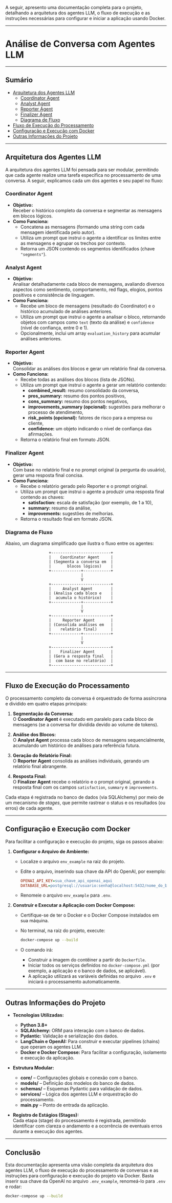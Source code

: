 A seguir, apresento uma documentação completa para o projeto, detalhando a arquitetura dos agentes LLM, o fluxo de execução e as instruções necessárias para configurar e iniciar a aplicação usando Docker.

---

# Análise de Conversa com Agentes LLM

---

## Sumário

- [Arquitetura dos Agentes LLM](#arquitetura-dos-agentes-llm)
  - [Coordinator Agent](#coordinator-agent)
  - [Analyst Agent](#analyst-agent)
  - [Reporter Agent](#reporter-agent)
  - [Finalizer Agent](#finalizer-agent)
  - [Diagrama de Fluxo](#diagrama-de-fluxo)
- [Fluxo de Execução do Processamento](#fluxo-de-execução-do-processamento)
- [Configuração e Execução com Docker](#configuração-e-execução-com-docker)
- [Outras Informações do Projeto](#outras-informações-do-projeto)

---

## Arquitetura dos Agentes LLM

A arquitetura dos agentes LLM foi pensada para ser modular, permitindo que cada agente realize uma tarefa específica no processamento de uma conversa. A seguir, explicamos cada um dos agentes e seu papel no fluxo:

### Coordinator Agent

- **Objetivo:**  
  Receber o histórico completo da conversa e segmentar as mensagens em blocos lógicos.  
- **Como Funciona:**  
  - Concatena as mensagens (formando uma string com cada mensagem identificada pelo autor).  
  - Utiliza um prompt que instrui o agente a identificar os limites entre as mensagens e agrupar os trechos por contexto.  
  - Retorna um JSON contendo os segmentos identificados (chave `"segments"`).

### Analyst Agent

- **Objetivo:**  
  Analisar detalhadamente cada bloco de mensagens, avaliando diversos aspectos como sentimento, comportamento, red flags, elogios, pontos positivos e consistência de linguagem.  
- **Como Funciona:**  
  - Recebe um bloco de mensagens (resultado do Coordinator) e o histórico acumulado de análises anteriores.  
  - Utiliza um prompt que instrui o agente a analisar o bloco, retornando objetos com campos como `text` (texto da análise) e `confidence` (nível de confiança, entre 0 e 1).  
  - Opcionalmente, inclui um array `evaluation_history` para acumular análises anteriores.

### Reporter Agent

- **Objetivo:**  
  Consolidar as análises dos blocos e gerar um relatório final da conversa.  
- **Como Funciona:**  
  - Recebe todas as análises dos blocos (lista de JSONs).  
  - Utiliza um prompt que instrui o agente a gerar um relatório contendo:
    - **combined_result:** resumo consolidado da conversa,
    - **pros_summary:** resumo dos pontos positivos,
    - **cons_summary:** resumo dos pontos negativos,
    - **improvements_summary (opcional):** sugestões para melhorar o processo de atendimento,
    - **risk_points (opcional):** fatores de risco para a empresa ou cliente,
    - **confidence:** um objeto indicando o nível de confiança das afirmações.
  - Retorna o relatório final em formato JSON.

### Finalizer Agent

- **Objetivo:**  
  Com base no relatório final e no prompt original (a pergunta do usuário), gerar uma resposta final concisa.  
- **Como Funciona:**  
  - Recebe o relatório gerado pelo Reporter e o prompt original.  
  - Utiliza um prompt que instrui o agente a produzir uma resposta final contendo as chaves:
    - **satisfaction:** escala de satisfação (por exemplo, de 1 a 10),
    - **summary:** resumo da análise,
    - **improvements:** sugestões de melhorias.
  - Retorna o resultado final em formato JSON.

### Diagrama de Fluxo

Abaixo, um diagrama simplificado que ilustra o fluxo entre os agentes:

```
                   +--------------------------+
                   |    Coordinator Agent     |
                   | (Segmenta a conversa em  |
                   |       blocos lógicos)    |
                   +-------------+------------+
                                 |
                                 V
                   +--------------------------+
                   |     Analyst Agent        |
                   | (Analisa cada bloco e    |
                   |  acumula o histórico)    |
                   +-------------+------------+
                                 |
                                 V
                   +--------------------------+
                   |     Reporter Agent       |
                   | (Consolida análises em   |
                   |    relatório final)      |
                   +-------------+------------+
                                 |
                                 V
                   +--------------------------+
                   |    Finalizer Agent       |
                   | (Gera a resposta final   |
                   |  com base no relatório)  |
                   +--------------------------+
```

---

## Fluxo de Execução do Processamento

O processamento completo da conversa é orquestrado de forma assíncrona e dividido em quatro etapas principais:

1. **Segmentação da Conversa:**  
   O **Coordinator Agent** é executado em paralelo para cada bloco de mensagens (se a conversa for dividida devido ao volume de tokens).

2. **Análise dos Blocos:**  
   O **Analyst Agent** processa cada bloco de mensagens sequencialmente, acumulando um histórico de análises para referência futura.

3. **Geração do Relatório Final:**  
   O **Reporter Agent** consolida as análises individuais, gerando um relatório final abrangente.

4. **Resposta Final:**  
   O **Finalizer Agent** recebe o relatório e o prompt original, gerando a resposta final com os campos `satisfaction`, `summary` e `improvements`.

Cada etapa é registrada no banco de dados (via SQLAlchemy) por meio de um mecanismo de _stages_, que permite rastrear o status e os resultados (ou erros) de cada agente.

---

## Configuração e Execução com Docker

Para facilitar a configuração e execução do projeto, siga os passos abaixo:

1. **Configurar o Arquivo de Ambiente:**

   - Localize o arquivo `env_example` na raiz do projeto.
   - Edite o arquivo, inserindo sua chave da API do OpenAI, por exemplo:

     ```ini
     OPENAI_API_KEY=sua_chave_api_openai_aqui
     DATABASE_URL=postgresql://usuario:senha@localhost:5432/nome_do_banco
     ```
     
   - Renomeie o arquivo `env_example` para `.env`.

2. **Construir e Executar a Aplicação com Docker Compose:**

   - Certifique-se de ter o Docker e o Docker Compose instalados em sua máquina.
   - No terminal, na raiz do projeto, execute:

     ```bash
     docker-compose up --build
     ```

   - O comando irá:
     - Construir a imagem do contêiner a partir do `Dockerfile`.
     - Iniciar todos os serviços definidos no `docker-compose.yml` (por exemplo, a aplicação e o banco de dados, se aplicável).
     - A aplicação utilizará as variáveis definidas no arquivo `.env` e iniciará o processamento automaticamente.

---

## Outras Informações do Projeto

- **Tecnologias Utilizadas:**
  - **Python 3.8+**
  - **SQLAlchemy:** ORM para interação com o banco de dados.
  - **Pydantic:** Validação e serialização dos dados.
  - **LangChain e OpenAI:** Para construir e executar pipelines (chains) que operam os agentes LLM.
  - **Docker e Docker Compose:** Para facilitar a configuração, isolamento e execução da aplicação.

- **Estrutura Modular:**
  - **core/** – Configurações globais e conexão com o banco.
  - **models/** – Definição dos modelos do banco de dados.
  - **schemas/** – Esquemas Pydantic para validação de dados.
  - **services/** – Lógica dos agentes LLM e orquestração do processamento.
  - **main.py** – Ponto de entrada da aplicação.

- **Registro de Estágios (Stages):**  
  Cada etapa (stage) do processamento é registrada, permitindo identificar com clareza o andamento e a ocorrência de eventuais erros durante a execução dos agentes.

---

## Conclusão

Esta documentação apresenta uma visão completa da arquitetura dos agentes LLM, o fluxo de execução do processamento de conversas e as instruções para configuração e execução do projeto via Docker. Basta inserir sua chave da OpenAI no arquivo `.env_example`, renomeá-lo para `.env` e rodar:

```bash
docker-compose up --build
```
